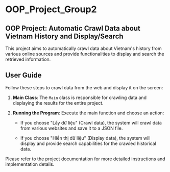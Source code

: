 # OOP_Project_Group2

## OOP Project: Automatic Crawl Data about Vietnam History and Display/Search

This project aims to automatically crawl data about Vietnam's history from various online sources and provide functionalities to display and search the retrieved information.

## User Guide

Follow these steps to crawl data from the web and display it on the screen:

1. **Main Class**: The `Main` class is responsible for crawling data and displaying the results for the entire project.

2. **Running the Program**: Execute the main function and choose an action:

   - If you choose "Lấy dữ liệu" (Crawl data), the system will crawl data from various websites and save it to a JSON file.
   
   - If you choose "Hiển thị dữ liệu" (Display data), the system will display and provide search capabilities for the crawled historical data.

Please refer to the project documentation for more detailed instructions and implementation details.

